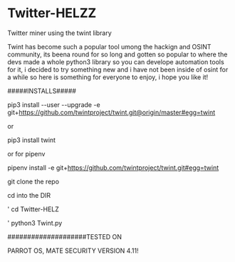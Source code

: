 # Twitter-HELZZ
Twitter miner using the twint library 

Twint has become such a popular tool umong the hackign and OSINT community, its beena round for so long and gotten so popular to where the devs made a whole python3 library so you can develope automation tools for it, i decided to try something new and i have not been inside of osint for a while so here is something for everyone to enjoy, i hope you like it!

#####INSTALLS#####


pip3 install --user --upgrade -e git+https://github.com/twintproject/twint.git@origin/master#egg=twint

or

pip3 install twint 


or for pipenv 


pipenv install -e git+https://github.com/twintproject/twint.git#egg=twint


git clone the repo 

cd into the DIR 

' cd Twitter-HELZ

' python3 Twint.py

####################TESTED ON 


PARROT OS, MATE SECURITY VERSION 4.11!

